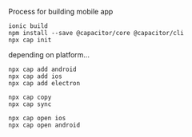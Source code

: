 Process for building mobile app

```
ionic build
npm install --save @capacitor/core @capacitor/cli
npx cap init
```

depending on platform...

```
npx cap add android
npx cap add ios
npx cap add electron
```
```
npx cap copy
npx cap sync
```


```
npx cap open ios
npx cap open android
```
